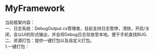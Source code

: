 # MyFramework
当前框架内容：  
一、日志系统：DebugOutput.cs管理类，目前支持日志暂停，清除，开启/关闭，会以UI的形式输出，并会将Debug日志存放至本地。便于手机查找BUG.  
二、资源打包：提供一键打包以及自定义打包。  
1.一键打包：  

